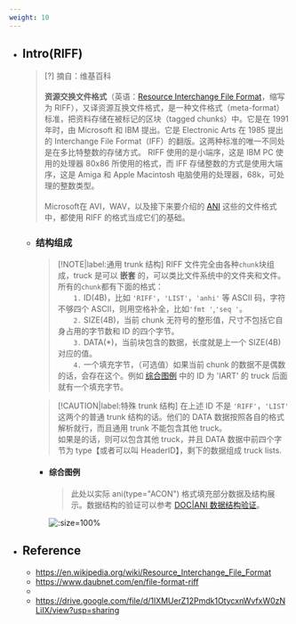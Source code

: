 ```yaml
---
weight: 10
---
```


* ## Intro(RIFF)

    > [?] 摘自：维基百科
    <br><br>**资源交换文件格式**（英语：[Resource Interchange File Format](https://en.wikipedia.org/wiki/Resource_Interchange_File_Format)，缩写为 RIFF），又译资源互换文件格式，是一种文件格式（meta-format）标准，把资料存储在被标记的区块（tagged chunks）中。它是在 1991 年时，由 Microsoft 和 IBM 提出。它是 Electronic Arts 在 1985 提出的 Interchange File Format（IFF）的翻版。这两种标准的唯一不同处是在多比特整数的存储方式。 RIFF 使用的是小端序，这是 IBM PC 使用的处理器 80x86 所使用的格式，而 IFF 存储整数的方式是使用大端序，这是 Amiga 和 Apple Macintosh 电脑使用的处理器，68k，可处理的整数类型。
    <br><br>Microsoft在 AVI，WAV，以及接下来要介绍的 [ANI](./ani.md) 这些的文件格式中，都使用 RIFF 的格式当成它们的基础。

    + ### 结构组成

        > [!NOTE|label:通用 trunk 结构] RIFF 文件完全由各种`chunk`块组成，truck 是可以 **嵌套** 的，可以类比文件系统中的文件夹和文件。所有的`chunk`都有下面的格式：
        <br><span style='padding-left:2em'>`1.` ID(4B)，比如 `'RIFF'`，`'LIST'`，`'anhi'` 等 ASCII 码，字符不够四个 ASCII，则用空格补全，比如`'fmt '`,`'seq '`。
        <br><span style='padding-left:2em'>`2.` SIZE(4B)，当前 chunk 无符号的整形值，尺寸不包括它自身占用的字节数和 ID 的四个字节。
        <br><span style='padding-left:2em'>`3.` DATA(*)，当前块包含的数据，长度就是上一个 SIZE(4B) 对应的值。
        <br><span style='padding-left:2em'>`4.` 一个填充字节，（可选值）如果当前 chunk 的数据不是偶数的话，会存在这个。例如 [综合图例](#综合图例) 中的 ID 为 'IART' 的 truck 后面就有一个填充字节。

        > [!CAUTION|label:特殊 trunk 结构] 在上述 ID 不是 `'RIFF'`，`'LIST'` 这两个的普通 trunk 结构的话。他们的 DATA 数据按照各自的格式解析就行，而且通用 trunk 不能包含其他 truck。
        <br>如果是的话，则可以包含其他 truck，并且 DATA 数据中前四个字节为 type【或者可以叫 HeaderID】，剩下的数据组成 truck lists.

        - #### 综合图例

            > 此处以实际 ani(type="ACON") 格式填充部分数据及结构展示。数据结构的验证可以参考 [DOC|ANI 数据结构验证](./ani.md#数据结构验证)。
        
            ![](/.images/corner/file-format/riff/riff-struct-01.png ':size=100%')

* ## Reference
    + https://en.wikipedia.org/wiki/Resource_Interchange_File_Format
    + https://www.daubnet.com/en/file-format-riff
    + 
    + https://drive.google.com/file/d/1lXMUerZ12Pmdk1OtycxnWvfxW0zNLiIX/view?usp=sharing